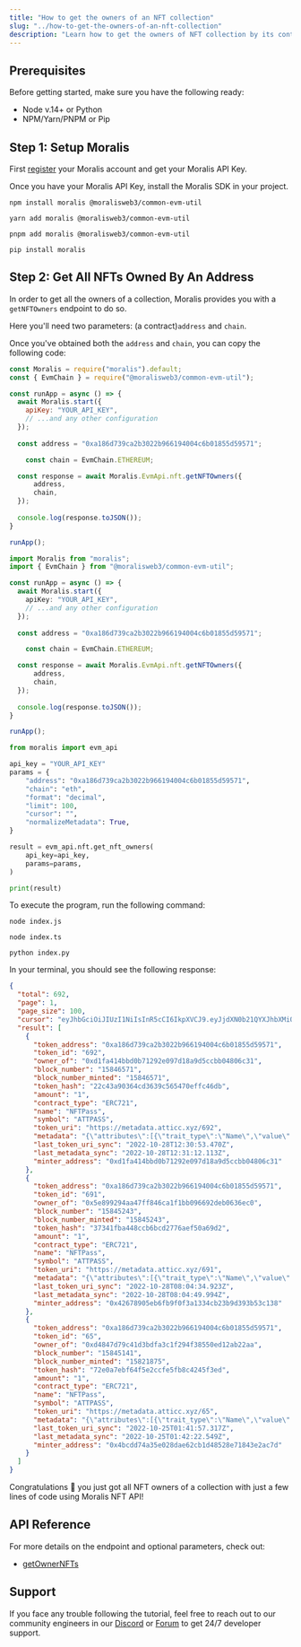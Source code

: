 ```yaml
---
title: "How to get the owners of an NFT collection"
slug: "../how-to-get-the-owners-of-an-nft-collection"
description: "Learn how to get the owners of NFT collection by its contract address using the Moralis NFT API."
---
```

## Prerequisites

Before getting started, make sure you have the following ready:

- Node v.14+ or Python
- NPM/Yarn/PNPM or Pip

## Step 1: Setup Moralis

First [register](/web3-data-api/get-your-api-key) your Moralis account and get your Moralis API Key.

Once you have your Moralis API Key, install the Moralis SDK in your project.

```shell npm
npm install moralis @moralisweb3/common-evm-util
```
```shell yarn
yarn add moralis @moralisweb3/common-evm-util
```
```shell pnpm
pnpm add moralis @moralisweb3/common-evm-util
```
```Text pip
pip install moralis
```



## Step 2: Get All NFTs Owned By An Address

In order to get all the owners of a collection, Moralis provides you with a `getNFTOwners`  endpoint to do so.

Here you'll need two parameters: (a contract)`address` and `chain`.

Once you've obtained both the `address` and `chain`, you can copy the following code:

```javascript index.js
const Moralis = require("moralis").default;
const { EvmChain } = require("@moralisweb3/common-evm-util");

const runApp = async () => {
  await Moralis.start({
    apiKey: "YOUR_API_KEY",
    // ...and any other configuration
  });
  
  const address = "0xa186d739ca2b3022b966194004c6b01855d59571";

	const chain = EvmChain.ETHEREUM;

  const response = await Moralis.EvmApi.nft.getNFTOwners({
      address,
      chain,
  });
  
  console.log(response.toJSON());
}

runApp();
```
```typescript index.ts
import Moralis from "moralis";
import { EvmChain } from "@moralisweb3/common-evm-util";

const runApp = async () => {
  await Moralis.start({
    apiKey: "YOUR_API_KEY",
    // ...and any other configuration
  });
  
  const address = "0xa186d739ca2b3022b966194004c6b01855d59571";

	const chain = EvmChain.ETHEREUM;

  const response = await Moralis.EvmApi.nft.getNFTOwners({
      address,
      chain,
  });
  
  console.log(response.toJSON());
}

runApp();
```
```python index.py
from moralis import evm_api

api_key = "YOUR_API_KEY"
params = {
    "address": "0xa186d739ca2b3022b966194004c6b01855d59571", 
    "chain": "eth", 
    "format": "decimal", 
    "limit": 100, 
    "cursor": "", 
    "normalizeMetadata": True, 
}

result = evm_api.nft.get_nft_owners(
    api_key=api_key,
    params=params,
)

print(result)

```



To execute the program, run the following command:

```shell Shell (Javascript)
node index.js
```
```shell Shell (Typescript)
node index.ts
```
```Text Shell (Python)
python index.py
```



In your terminal, you should see the following response:

```json
{
  "total": 692,
  "page": 1,
  "page_size": 100,
  "cursor": "eyJhbGciOiJIUzI1NiIsInR5cCI6IkpXVCJ9.eyJjdXN0b21QYXJhbXMiOnsidG9rZW5BZGRyZXNzIjoiMHhhMTg2ZDczOWNhMmIzMDIyYjk2NjE5NDAwNGM2YjAxODU1ZDU5NTcxIn0sImtleXMiOlsiMTY2NjgzNjU3OS43NyJdLCJ3aGVyZSI6eyJ0b2tlbl9hZGRyZXNzIjoiMHhhMTg2ZDczOWNhMmIzMDIyYjk2NjE5NDAwNGM2YjAxODU1ZDU5NTcxIn0sImxpbWl0IjoxMDAsIm9mZnNldCI6MCwib3JkZXIiOltdLCJ0b3RhbCI6NjkyLCJwYWdlIjoxLCJ0YWlsT2Zmc2V0IjoxLCJpYXQiOjE2NjY5NjMxNTl9.DsjX8vrr2P0lIJlWgkAEA2wIPdZricLUw7TR6WmeovU",
  "result": [
    {
      "token_address": "0xa186d739ca2b3022b966194004c6b01855d59571",
      "token_id": "692",
      "owner_of": "0xd1fa414bbd0b71292e097d18a9d5ccbb04806c31",
      "block_number": "15846571",
      "block_number_minted": "15846571",
      "token_hash": "22c43a90364cd3639c565470effc46db",
      "amount": "1",
      "contract_type": "ERC721",
      "name": "NFTPass",
      "symbol": "ATTPASS",
      "token_uri": "https://metadata.atticc.xyz/692",
      "metadata": "{\"attributes\":[{\"trait_type\":\"Name\",\"value\":\"Atticc Early Adopter Pass\"},{\"trait_type\":\"Category\",\"value\":\"Early Adopter Pass\"},{\"trait_type\":\"Number of Seats\",\"value\":\"5555\",\"display_type\":\"number\"},{\"trait_type\":\"Royalty\",\"value\":\"0\",\"display_type\":\"number\"}],\"image\":\"https://media.atticc.xyz/Pass692.png\"}",
      "last_token_uri_sync": "2022-10-28T12:30:53.470Z",
      "last_metadata_sync": "2022-10-28T12:31:12.113Z",
      "minter_address": "0xd1fa414bbd0b71292e097d18a9d5ccbb04806c31"
    },
    {
      "token_address": "0xa186d739ca2b3022b966194004c6b01855d59571",
      "token_id": "691",
      "owner_of": "0x5e899294aa47ff846ca1f1bb096692deb0636ec0",
      "block_number": "15845243",
      "block_number_minted": "15845243",
      "token_hash": "37341fba448ccb6bcd2776aef50a69d2",
      "amount": "1",
      "contract_type": "ERC721",
      "name": "NFTPass",
      "symbol": "ATTPASS",
      "token_uri": "https://metadata.atticc.xyz/691",
      "metadata": "{\"attributes\":[{\"trait_type\":\"Name\",\"value\":\"Atticc Early Adopter Pass\"},{\"trait_type\":\"Category\",\"value\":\"Early Adopter Pass\"},{\"trait_type\":\"Number of Seats\",\"value\":\"5555\",\"display_type\":\"number\"},{\"trait_type\":\"Royalty\",\"value\":\"0\",\"display_type\":\"number\"}],\"image\":\"https://media.atticc.xyz/Pass691.png\"}",
      "last_token_uri_sync": "2022-10-28T08:04:34.923Z",
      "last_metadata_sync": "2022-10-28T08:04:49.994Z",
      "minter_address": "0x42678905eb6fb9f0f3a1334cb23b9d393b53c138"
    },
    {
      "token_address": "0xa186d739ca2b3022b966194004c6b01855d59571",
      "token_id": "65",
      "owner_of": "0xd4847d79c41d3bdfa3c1f294f38550ed12ab22aa",
      "block_number": "15845141",
      "block_number_minted": "15821875",
      "token_hash": "72e0a7ebf64f5e2ccfe5fb8c4245f3ed",
      "amount": "1",
      "contract_type": "ERC721",
      "name": "NFTPass",
      "symbol": "ATTPASS",
      "token_uri": "https://metadata.atticc.xyz/65",
      "metadata": "{\"attributes\":[{\"trait_type\":\"Name\",\"value\":\"Atticc Early Adopter Pass\"},{\"trait_type\":\"Category\",\"value\":\"Early Adopter Pass\"},{\"trait_type\":\"Number of Seats\",\"value\":\"5555\",\"display_type\":\"number\"},{\"trait_type\":\"Royalty\",\"value\":\"0\",\"display_type\":\"number\"}],\"image\":\"https://media.atticc.xyz/Pass65.png\"}",
      "last_token_uri_sync": "2022-10-25T01:41:57.317Z",
      "last_metadata_sync": "2022-10-25T01:42:22.549Z",
      "minter_address": "0x4bcdd74a35e028dae62cb1d48528e71843e2ac7d"
    }
  ]
}
```



Congratulations 🥳 you just got all NFT owners of a collection with just a few lines of code using Moralis NFT API!

## API Reference

For more details on the endpoint and optional parameters, check out:

- [getOwnerNFTs](https://docs.moralis.io/reference/getnftowners)

## Support

If you face any trouble following the tutorial, feel free to reach out to our community engineers in our [Discord](https://moralis.io/discord) or [Forum](https://forum.moralis.io) to get 24/7 developer support.